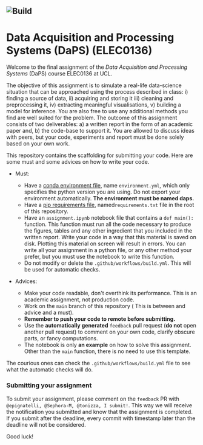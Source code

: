 ![Build](workflows/build/badge.svg)
---
# Data Acquisition and Processing Systems (DaPS) (ELEC0136)

Welcome to the final assignment of the _Data Acquisition and Processing Systems_ (DaPS) course ELEC0136 at UCL.

The objective of this assignment is to simulate a real-life data-science situation that can be
approached using the process described in class: i) finding a source of data, ii) acquiring and
storing it iii) cleaning and preprocessing it, iv) extracting meaningful visualisations, v) building a
model for inference. You are also free to use any additional methods you find are well suited for
the problem.
The outcome of this assignment consists of two deliverables: a) a written report in the form of an
academic paper and, b) the code-base to support it. You are allowed to discuss ideas with peers,
but your code, experiments and report must be done solely based on your own work.

This repository contains the scaffolding for submitting your code.
Here are some must and some advices on how to write your code.

- Must:
  - Have a [conda environment file](https://docs.conda.io/projects/conda/en/latest/user-guide/tasks/manage-environments.html#create-env-file-manually), name `environment.yml`, which only specifies the python version you are using. Do not export your environment automatically. __The environment must be named daps.__
  - Have a [pip requirements file](https://pip.pypa.io/en/stable/user_guide/#requirements-files), named`requirements.txt` file in the root of this repository.
  - Have an `assignment.ipynb` notebook file that contains a `def main():` function. This function must run all the code necessary to produce the figures, tables and any other ingredient that you included in the written report. Write your code in a way that this material is saved on disk. Plotting this material on screen will result in errors. You can write all your assignment in a python file, or any other method your prefer, but you must use the notebook to write this function.
  - Do not modify or delete the `.github/workflows/build.yml`. This will be used for automatic checks.
  
- Advices:
  - Make your code readable, don't overthink its performance. This is an academic assignment, not production code.
  - Work on the `main` branch of this repository ( This is between and advice and a must).
  - __Remember to push your code to remote before submitting.__
  - Use the __automatically generated__ `feedback` pull request (__do not__ open another pull request) to comment on your own code, clarify obscure parts, or fancy computations.
  - The notebook is only __an example__ on how to solve this assignment. Other than the `main` function, there is no need to use this template.


The courious ones can check the `.github/workflows/build.yml` file to see what the automatic checks will do.

### Submitting your assignment

To submit your assignment, please comment on the `feedback` PR with `@epignatelli, @Sephora-M, @tonizza, I submit!`. This way we will receive the notification you submitted and know that the assignment is completed.
If you submit after the deadline, every commit with timestamp later than the deadline will not be considered. 


Good luck!
